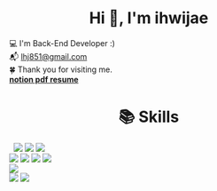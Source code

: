 

<h1 align="center">Hi 👋, I'm ihwijae</h1>


💻 I'm Back-End Developer :)<br>
📬 lhj851@gmail.com<br>
🍀 Thank you for visiting me.<br>
<a href="https://drive.google.com/file/d/1A1yS28wqmfVphgMmIvKV0s1K6q_rEruZ/view?usp=drive_link"><strong>notion pdf resume</strong></a></br>


<div align=center><h1>📚 Skills</h1></div>

 
<img src="https://img.shields.io/badge/java-007396?style=for-the-badge&logo=java&logoColor=white"> <img src="https://img.shields.io/badge/spring-6DB33F?style=for-the-badge&logo=spring&logoColor=white"/> <img src="https://img.shields.io/badge/springboot-6DB33F?style=for-the-badge&logo=springboot&logoColor=white"/><br>
<img src="https://img.shields.io/badge/html5-E34F26?style=for-the-badge&logo=html5&logoColor=white">   <img src="https://img.shields.io/badge/css-1572B6?style=for-the-badge&logo=css3&logoColor=white">  <img src="https://img.shields.io/badge/javascript-F7DF1E?style=for-the-badge&logo=javascript&logoColor=black"/>  <img src="https://img.shields.io/badge/jquery-0769AD?style=for-the-badge&logo=jquery&logoColor=white"> <br>
<img src="https://img.shields.io/badge/oracle-F80000?style=for-the-badge&logo=oracle&logoColor=white"> <br>
   <img src="https://img.shields.io/badge/git-F05032?style=for-the-badge&logo=git&logoColor=white"/> <img src="https://img.shields.io/badge/aws-232F3E?style=for-the-badge&logo=amazonaws&logoColor=white"/>


